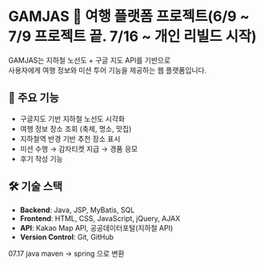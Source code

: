 # GAMJAS 🥔 여행 플랫폼 프로젝트(6/9 ~ 7/9 프로젝트 끝. 7/16 ~ 개인 리빌드 시작)
GAMJAS는 지하철 노선도 + 구글 지도 API를 기반으로  
사용자에게 여행 정보와 미션 투어 기능을 제공하는 웹 플랫폼입니다.

## 📌 주요 기능
- 구글지도 기반 지하철 노선도 시각화
- 여행 정보 장소 조회 (축제, 명소, 맛집)
- 지하철역 반경 기반 추천 장소 표시
- 미션 수행 → 감자티켓 지급 → 경품 응모
- 후기 작성 기능

## 🛠️ 기술 스택
- **Backend**: Java, JSP, MyBatis, SQL
- **Frontend**: HTML, CSS, JavaScript, jQuery, AJAX
- **API**: Kakao Map API, 공공데이터포털(지하철 API)
- **Version Control**: Git, GitHub
 
07.17
java maven -> spring 으로 변환


